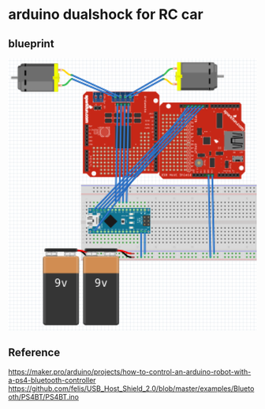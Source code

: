# arduino dualshock for RC car

## blueprint
![alt text](./blueprint.png)

## Reference
https://maker.pro/arduino/projects/how-to-control-an-arduino-robot-with-a-ps4-bluetooth-controller  
https://github.com/felis/USB_Host_Shield_2.0/blob/master/examples/Bluetooth/PS4BT/PS4BT.ino